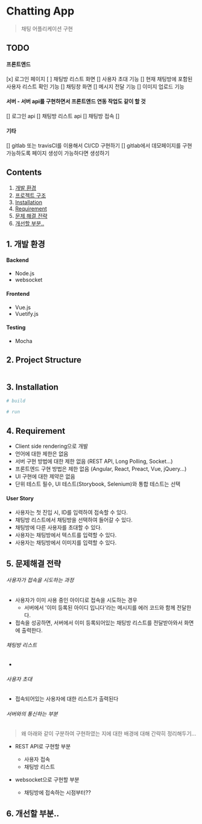 # Chatting App
> 채팅 어플리케이션 구현

## TODO
#### 프론트앤드
[x] 로그인 페이지
[ ] 채팅방 리스트 화면
[] 사용자 초대 기능
[] 현재 채팅방에 포함된 사용자 리스트 확인 기능
[] 채팅창 화면 
    [] 메시지 전달 기능
    [] 이미지 업로드 기능

#### 서버 - 서버 api를 구현하면서 프론트앤드 연동 작업도 같이 할 것
[] 로그인 api
[] 채팅방 리스트 api
[] 채팅방 접속
[] 


#### 기타
[] gitlab 또는 travisCI를 이용해서 CI/CD 구현하기
[] gitlab에서 데모페이지를 구현가능하도록 페이지 생성이 가능하다면 생성하기


## Contents
1. [개발 환경](#dev-spec)
2. [프로젝트 구조](#prj-structure)
3. [Installation](#installation)
4. [Requirement](#requirement)
5. [문제 해결 전략](#solution)
6. [개선할 부분..](#more)

<h2 id="dev-spec">
    1. 개발 환경
</h2>

#### Backend
- Node.js
- websocket

#### Frontend
- Vue.js
- Vuetify.js

#### Testing
- Mocha


<h2 id="prj-structure">
    2. Project Structure
</h2>

```bash
```


<h2 id="installation">
    3. Installation
</h2>

```bash
# build

# run
```



<h2 id="requirement">
    4. Requirement
</h2>

- Client side rendering으로 개발
- 언어에 대한 제한은 없음
- 서버 구현 방법에 대한 제한 없음 (REST API, Long Polling, Socket...)
- 프론트엔드 구현 방법은 제한 없음 (Angular, React, Preact, Vue, jQuery...)
- UI 구현에 대한 제약은 없음
- 단위 테스트 필수, UI 테스트(Storybook, Selenium)와 통합 테스트는 선택


#### User Story
- 사용자는 첫 진입 시, ID를 입력하여 접속할 수 있다.
- 채팅방 리스트에서 채팅방을 선택하여 들어갈 수 있다.
- 채팅방에 다른 사용자를 초대할 수 있다.
- 사용자는 채팅방에서 텍스트를 입력할 수 있다.
- 사용자는 채팅방에서 이미지를 입력할 수 있다.


<h2 id="solution">
    5. 문제해결 전략
</h2>

###### 사용자가 접속을 시도하는 과정
- 사용자가 이미 사용 중인 아이디로 접속을 시도하는 경우
    - 서버에서 '이미 등록된 아이디 입니다'라는 메시지를 에러 코드와 함께 전달한다.
- 접속을 성공하면, 서버에서 이미 등록되어있는 채팅방 리스트를 전달받아와서 화면에 출력한다.

###### 채팅방 리스트
- 

###### 사용자 초대
- 접속되어있는 사용자에 대한 리스트가 출력된다


###### 서버와의 통신하는 부분
> 왜 아래와 같이 구분하여 구현하였는 지에 대한 배경에 대해 간략히 정리해두기...

- REST API로 구현할 부분
    - 사용자 접속
    - 채팅방 리스트

- websocket으로 구현할 부분
    - 채팅방에 접속하는 시점부터??



<h2 id="more">
    6. 개선할 부분..
</h2>

